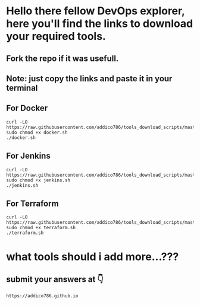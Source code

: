 # Hello there fellow DevOps explorer, here you'll find the links to download your required tools.

## Fork the repo if it was usefull.

## Note: just copy the links and paste it in your terminal 

## For Docker
```
curl -LO https://raw.githubusercontent.com/addico786/tools_download_scripts/master/docker.sh
sudo chmod +x docker.sh
./docker.sh

```
## For Jenkins
```
curl -LO https://raw.githubusercontent.com/addico786/tools_download_scripts/master/jenkins.sh
sudo chmod +x jenkins.sh
./jenkins.sh

```

## For Terraform
```
curl -LO https://raw.githubusercontent.com/addico786/tools_download_scripts/master/terraform.sh
sudo chmod +x terraform.sh
./terraform.sh

```
# what tools should i add more...??? 

## submit your answers at 👇
```
https://addico786.github.io

```
